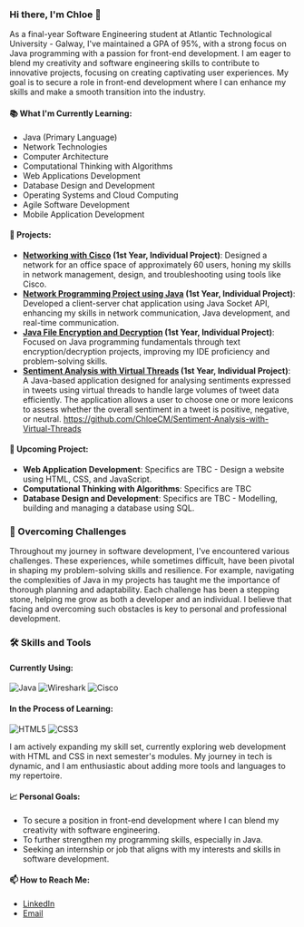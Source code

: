 ### Hi there, I'm Chloe 👋

As a final-year Software Engineering student at Atlantic Technological University - Galway, I've maintained a GPA of 95%, with a strong focus on Java programming with a passion for front-end development. I am eager to blend my creativity and software engineering skills to contribute to innovative projects, focusing on creating captivating user experiences. My goal is to secure a role in front-end development where I can enhance my skills and make a smooth transition into the industry.


#### 📚 What I'm Currently Learning:

- Java (Primary Language)
- Network Technologies
- Computer Architecture
- Computational Thinking with Algorithms
- Web Applications Development
- Database Design and Development
- Operating Systems and Cloud Computing
- Agile Software Development
- Mobile Application Development

  

#### 💼 Projects:

- **[Networking with Cisco](https://github.com/ChloeCM/-Networking-with-Cisco-Packet-Tracer/tree/main) (1st Year, Individual Project)**: Designed a network for an office space of approximately 60 users, honing my skills in network management, design, and troubleshooting using tools like Cisco.
- **[Network Programming Project using Java](https://github.com/ChloeCM/Network-Programming-Project-using-Java) (1st Year, Individual Project)**: Developed a client-server chat application using Java Socket API, enhancing my skills in network communication, Java development, and real-time communication.
- **[Java File Encryption and Decryption](https://github.com/ChloeCM/File-Encryption-using-2D-Arrays) (1st Year, Individual Project)**: Focused on Java programming fundamentals through text encryption/decryption projects, improving my IDE proficiency and problem-solving skills.
- **[Sentiment Analysis with Virtual Threads](https://github.com/ChloeCM/Sentiment-Analysis-with-Virtual-Threads/tree/main) (1st Year, Individual Project)**:
A Java-based application designed for analysing sentiments expressed in tweets using virtual threads to handle large volumes of tweet data efficiently. The application allows a user to choose one or more lexicons to assess whether the overall sentiment in a tweet is positive, negative, or neutral. https://github.com/ChloeCM/Sentiment-Analysis-with-Virtual-Threads 

#### 🎯 Upcoming Project:

- **Web Application Development**: Specifics are TBC - Design a website using HTML, CSS, and JavaScript.
- **Computational Thinking with Algorithms**: Specifics are TBC
- **Database Design and Development**: Specifics are TBC - Modelling, building and managing a database using SQL.

### 💪 Overcoming Challenges

Throughout my journey in software development, I've encountered various challenges. These experiences, while sometimes difficult, have been pivotal in shaping my problem-solving skills and resilience. For example, navigating the complexities of Java in my projects has taught me the importance of thorough planning and adaptability. Each challenge has been a stepping stone, helping me grow as both a developer and an individual. I believe that facing and overcoming such obstacles is key to personal and professional development.

### 🛠️ Skills and Tools

#### Currently Using:

![Java](https://img.shields.io/badge/java-%23ED8B00.svg?style=flat-square&logo=java&logoColor=white) ![Wireshark](https://img.shields.io/badge/Wireshark-1679A7?style=flat-square&logo=wireshark&logoColor=white) ![Cisco](https://img.shields.io/badge/Cisco-1BA0D7?style=flat-square&logo=cisco&logoColor=white)

#### In the Process of Learning:

![HTML5](https://img.shields.io/badge/HTML5-E34F26?style=flat-square&logo=html5&logoColor=white) ![CSS3](https://img.shields.io/badge/CSS3-1572B6?style=flat-square&logo=css3&logoColor=white)

I am actively expanding my skill set, currently exploring web development with HTML and CSS in next semester's modules. My journey in tech is dynamic, and I am enthusiastic about adding more tools and languages to my repertoire.

#### 📈 Personal Goals:

- To secure a position in front-end development where I can blend my creativity with software engineering. 
- To further strengthen my programming skills, especially in Java.
- Seeking an internship or job that aligns with my interests and skills in software development.

#### 📫 How to Reach Me:

- [LinkedIn](https://chat.openai.com/c/www.linkedin.com/in/chloe-c-mills)
- [Email](chloecmills@gmail.com) 


<!--
**ChloeCM/ChloeCM** is a ✨ _special_ ✨ repository because its `README.md` (this file) appears on your GitHub profile.

Here are some ideas to get you started:

- 🔭 I’m currently working on ...
- 🌱 I’m currently learning ...
- 👯 I’m looking to collaborate on ...
- 🤔 I’m looking for help with ...
- 💬 Ask me about ...
- 📫 How to reach me: ...
- 😄 Pronouns: ...
- ⚡ Fun fact: ...
-->
